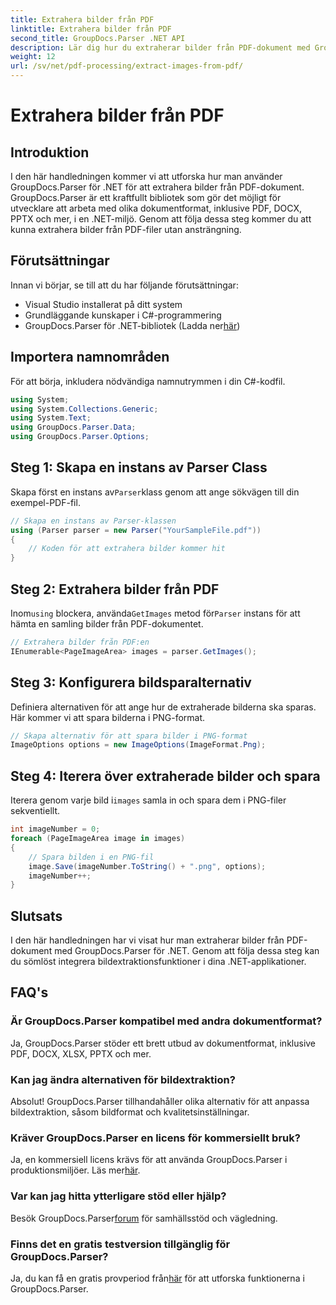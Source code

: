```yaml
---
title: Extrahera bilder från PDF
linktitle: Extrahera bilder från PDF
second_title: GroupDocs.Parser .NET API
description: Lär dig hur du extraherar bilder från PDF-dokument med GroupDocs.Parser för .NET. Steg-för-steg guide med kodexempel.
weight: 12
url: /sv/net/pdf-processing/extract-images-from-pdf/
---
```


# Extrahera bilder från PDF

## Introduktion
I den här handledningen kommer vi att utforska hur man använder GroupDocs.Parser för .NET för att extrahera bilder från PDF-dokument. GroupDocs.Parser är ett kraftfullt bibliotek som gör det möjligt för utvecklare att arbeta med olika dokumentformat, inklusive PDF, DOCX, PPTX och mer, i en .NET-miljö. Genom att följa dessa steg kommer du att kunna extrahera bilder från PDF-filer utan ansträngning.
## Förutsättningar
Innan vi börjar, se till att du har följande förutsättningar:
- Visual Studio installerat på ditt system
- Grundläggande kunskaper i C#-programmering
-  GroupDocs.Parser för .NET-bibliotek (Ladda ner[här](https://releases.groupdocs.com/parser/net/))

## Importera namnområden
För att börja, inkludera nödvändiga namnutrymmen i din C#-kodfil.
```csharp
using System;
using System.Collections.Generic;
using System.Text;
using GroupDocs.Parser.Data;
using GroupDocs.Parser.Options;
```
## Steg 1: Skapa en instans av Parser Class
 Skapa först en instans av`Parser`klass genom att ange sökvägen till din exempel-PDF-fil.
```csharp
// Skapa en instans av Parser-klassen
using (Parser parser = new Parser("YourSampleFile.pdf"))
{
    // Koden för att extrahera bilder kommer hit
}
```
## Steg 2: Extrahera bilder från PDF
 Inom`using` blockera, använda`GetImages` metod för`Parser` instans för att hämta en samling bilder från PDF-dokumentet.
```csharp
// Extrahera bilder från PDF:en
IEnumerable<PageImageArea> images = parser.GetImages();
```
## Steg 3: Konfigurera bildsparalternativ
Definiera alternativen för att ange hur de extraherade bilderna ska sparas. Här kommer vi att spara bilderna i PNG-format.
```csharp
// Skapa alternativ för att spara bilder i PNG-format
ImageOptions options = new ImageOptions(ImageFormat.Png);
```
## Steg 4: Iterera över extraherade bilder och spara
 Iterera genom varje bild i`images` samla in och spara dem i PNG-filer sekventiellt.
```csharp
int imageNumber = 0;
foreach (PageImageArea image in images)
{
    // Spara bilden i en PNG-fil
    image.Save(imageNumber.ToString() + ".png", options);
    imageNumber++;
}
```

## Slutsats
I den här handledningen har vi visat hur man extraherar bilder från PDF-dokument med GroupDocs.Parser för .NET. Genom att följa dessa steg kan du sömlöst integrera bildextraktionsfunktioner i dina .NET-applikationer.

## FAQ's
### Är GroupDocs.Parser kompatibel med andra dokumentformat?
Ja, GroupDocs.Parser stöder ett brett utbud av dokumentformat, inklusive PDF, DOCX, XLSX, PPTX och mer.
### Kan jag ändra alternativen för bildextraktion?
Absolut! GroupDocs.Parser tillhandahåller olika alternativ för att anpassa bildextraktion, såsom bildformat och kvalitetsinställningar.
### Kräver GroupDocs.Parser en licens för kommersiellt bruk?
 Ja, en kommersiell licens krävs för att använda GroupDocs.Parser i produktionsmiljöer. Läs mer[här](https://purchase.groupdocs.com/buy).
### Var kan jag hitta ytterligare stöd eller hjälp?
 Besök GroupDocs.Parser[forum](https://forum.groupdocs.com/c/parser/17) för samhällsstöd och vägledning.
### Finns det en gratis testversion tillgänglig för GroupDocs.Parser?
 Ja, du kan få en gratis provperiod från[här](https://releases.groupdocs.com/) för att utforska funktionerna i GroupDocs.Parser.